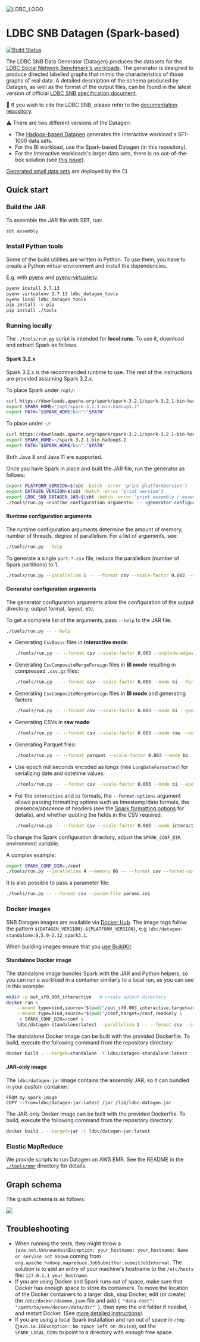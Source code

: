![LDBC_LOGO](https://raw.githubusercontent.com/wiki/ldbc/ldbc_snb_datagen_spark/images/ldbc-logo.png)

# LDBC SNB Datagen (Spark-based)

[![Build Status](https://circleci.com/gh/ldbc/ldbc_snb_datagen_spark.svg?style=svg)](https://circleci.com/gh/ldbc/ldbc_snb_datagen_spark)

The LDBC SNB Data Generator (Datagen) produces the datasets for the [LDBC Social Network Benchmark's workloads](https://ldbcouncil.org/benchmarks/snb/). The generator is designed to produce directed labelled graphs that mimic the characteristics of those graphs of real data. A detailed description of the schema produced by Datagen, as well as the format of the output files, can be found in the latest version of official [LDBC SNB specification document](https://github.com/ldbc/ldbc_snb_docs).

:scroll: If you wish to cite the LDBC SNB, please refer to the [documentation repository](https://github.com/ldbc/ldbc_snb_docs#how-to-cite-ldbc-benchmarks).

:warning: There are two different versions of the Datagen:

* The [Hadoop-based Datagen](https://github.com/ldbc/ldbc_snb_datagen_hadoop/) generates the Interactive workload's SF1-1000 data sets.
* For the BI workload, use the Spark-based Datagen (in this repository).
* For the Interactive workloads's larger data sets, there is no out-of-the-box solution (see [this issue](https://github.com/ldbc/ldbc_snb_interactive/issues/173)).

[Generated small data sets](https://ldbcouncil.org/ldbc_snb_datagen_spark/) are deployed by the CI.

## Quick start

### Build the JAR

To assemble the JAR file with SBT, run:

```bash
sbt assembly
```

### Install Python tools

Some of the build utilities are written in Python. To use them, you have to create a Python virtual environment
and install the dependencies.

E.g. with [pyenv](https://github.com/pyenv/pyenv) and [pyenv-virtualenv](https://github.com/pyenv/pyenv-virtualenv):
```bash
pyenv install 3.7.13
pyenv virtualenv 3.7.13 ldbc_datagen_tools
pyenv local ldbc_datagen_tools
pip install -U pip
pip install ./tools
```
### Running locally

The `./tools/run.py` script is intended for **local runs**. To use it, download and extract Spark as follows.

#### Spark 3.2.x

Spark 3.2.x is the recommended runtime to use. The rest of the instructions are provided assuming Spark 3.2.x.

To place Spark under `/opt/`:

```bash
curl https://downloads.apache.org/spark/spark-3.2.1/spark-3.2.1-bin-hadoop3.2.tgz | sudo tar -xz -C /opt/
export SPARK_HOME="/opt/spark-3.2.1-bin-hadoop3.2"
export PATH="$SPARK_HOME/bin":"$PATH"
```

To place under `~/`:

```bash
curl https://downloads.apache.org/spark/spark-3.2.1/spark-3.2.1-bin-hadoop3.2.tgz | tar -xz -C ~/
export SPARK_HOME=~/spark-3.2.1-bin-hadoop3.2
export PATH="$SPARK_HOME/bin":"$PATH"
```

Both Java 8 and Java 11 are supported.

Once you have Spark in place and built the JAR file, run the generator as follows:

```bash
export PLATFORM_VERSION=$(sbt -batch -error 'print platformVersion')
export DATAGEN_VERSION=$(sbt -batch -error 'print version')
export LDBC_SNB_DATAGEN_JAR=$(sbt -batch -error 'print assembly / assemblyOutputPath')
./tools/run.py <runtime configuration arguments> -- <generator configuration arguments>
```

#### Runtime configuration arguments

The runtime configuration arguments determine the amount of memory, number of threads, degree of parallelism. For a list of arguments, see:

```bash
./tools/run.py --help
```

To generate a single `part-*.csv` file, reduce the parallelism (number of Spark partitions) to 1.

```bash
./tools/run.py --parallelism 1 -- --format csv --scale-factor 0.003 --mode interactive
```
#### Generator configuration arguments

The generator configuration arguments allow the configuration of the output directory, output format, layout, etc.

To get a complete list of the arguments, pass `--help` to the JAR file:

```bash
./tools/run.py -- --help
```

* Generating `CsvBasic` files in **Interactive mode**:

  ```bash
  ./tools/run.py -- --format csv --scale-factor 0.003 --explode-edges --explode-attrs --mode interactive
  ```

* Generating `CsvCompositeMergeForeign` files in **BI mode** resulting in compressed `.csv.gz` files:

  ```bash
  ./tools/run.py -- --format csv --scale-factor 0.003 --mode bi --format-options compression=gzip
  ```

* Generating `CsvCompositeMergeForeign` files in **BI mode** and generating factors:

  ```bash
  ./tools/run.py -- --format csv --scale-factor 0.003 --mode bi --generate-factors
  ```

* Generating CSVs in **raw mode**:

  ```bash
  ./tools/run.py -- --format csv --scale-factor 0.003 --mode raw --output-dir sf0.003-raw
  ```

* Generating Parquet files:

  ```bash
  ./tools/run.py -- --format parquet --scale-factor 0.003 --mode bi
  ```

* Use epoch milliseconds encoded as longs (née `LongDateFormatter`) for serializing date and datetime values:

  ```bash
  ./tools/run.py -- --format csv --scale-factor 0.003 --mode bi --epoch-millis
  ```

* For the `interactive` and `bi` formats, the `--format-options` argument allows passing formatting options such as timestamp/date formats, the presence/abscence of headers (see the [Spark formatting options](https://spark.apache.org/docs/2.4.8/api/scala/index.html#org.apache.spark.sql.DataFrameWriter) for details), and whether quoting the fields in the CSV required:

  ```bash
  ./tools/run.py -- --format csv --scale-factor 0.003 --mode interactive --format-options timestampFormat=MM/dd/y\ HH:mm:ss,dateFormat=MM/dd/y,header=false,quoteAll=true
  ```

To change the Spark configuration directory, adjust the `SPARK_CONF_DIR` environment variable.

A complex example:

```bash
export SPARK_CONF_DIR=./conf
./tools/run.py --parallelism 4 --memory 8G -- --format csv --format-options timestampFormat=MM/dd/y\ HH:mm:ss,dateFormat=MM/dd/y --explode-edges --explode-attrs --mode interactive --scale-factor 0.003
```

It is also possible to pass a parameter file:

```bash
./tools/run.py -- --format csv --param-file params.ini
```

### Docker images
SNB Datagen images are available via [Docker Hub](https://hub.docker.com/orgs/ldbc/repositories).
The image tags follow the pattern `${DATAGEN_VERSION}-${PLATFORM_VERSION}`, e.g `ldbc/datagen-standalone:0.5.0-2.12_spark3.1`.

When building images ensure that you [use BuildKit](https://docs.docker.com/develop/develop-images/build_enhancements/#to-enable-buildkit-builds).

#### Standalone Docker image

The standalone image bundles Spark with the JAR and Python helpers, so you can run a workload in a container similarly to a local run, as you can
see in this example:
```bash
mkdir -p out_sf0.003_interactive   # create output directory
docker run \
    --mount type=bind,source="$(pwd)"/out_sf0.003_interactive,target=/out \
    --mount type=bind,source="$(pwd)"/conf,target=/conf,readonly \
    -e SPARK_CONF_DIR=/conf \
    ldbc/datagen-standalone:latest --parallelism 1 -- --format csv --scale-factor 0.003 --mode interactive
```

The standalone Docker image can be built with the provided Dockerfile. To build, execute the following command from the repository directory:

```bash
docker build . --target=standalone -t ldbc/datagen-standalone:latest
```

#### JAR-only image
The `ldbc/datagen-jar` image contains the assembly JAR, so it can bundled in your custom container:

```docker
FROM my-spark-image
COPY --from=ldbc/datagen-jar:latest /jar /lib/ldbc-datagen.jar
```

The JAR-only Docker image can be built with the provided Dockerfile. To build, execute the following command from the repository directory:

```bash
docker build . --target=jar -t ldbc/datagen-jar:latest
```
### Elastic MapReduce

We provide scripts to run Datagen on AWS EMR. See the README in the [`./tools/emr`](tools/emr) directory for details.

## Graph schema

The graph schema is as follows:

![](https://raw.githubusercontent.com/ldbc/ldbc_snb_docs/dev/figures/schema-comfortable.png)

## Troubleshooting

* When running the tests, they might throw a `java.net.UnknownHostException: your_hostname: your_hostname: Name or service not known` coming from `org.apache.hadoop.mapreduce.JobSubmitter.submitJobInternal`. The solution is to add an entry of your machine's hostname to the `/etc/hosts` file: `127.0.1.1 your_hostname`.
* If you are using Docker and Spark runs out of space, make sure that Docker has enough space to store its containers. To move the location of the Docker containers to a larger disk, stop Docker, edit (or create) the `/etc/docker/daemon.json` file and add `{ "data-root": "/path/to/new/docker/data/dir" }`, then sync the old folder if needed, and restart Docker. (See [more detailed instructions](https://www.guguweb.com/2019/02/07/how-to-move-docker-data-directory-to-another-location-on-ubuntu/)).
* If you are using a local Spark installation and run out of space in `/tmp` (`java.io.IOException: No space left on device`), set the `SPARK_LOCAL_DIRS` to point to a directory with enough free space.
